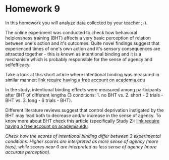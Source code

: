 # Homework 9

In this homework you will analyze data collected by your teacher ;-).

The online experiment was conducted to check how behavioral helplessness training (BHT) affects
a very basic perception of relation between one's action and it's outcomes.
Quite novel findings suggest that experienced times of one's own action and it's sensory consequences
are attracted together - this is known as intentional binding and it is a mechanism
which is probably responsible for the sense of agency and selfefficacy.

Take a look at this short article where intentional binding was measured in similar manner:
<a href="https://s3.amazonaws.com/academia.edu.documents/34952342/Effort.pdf?AWSAccessKeyId=AKIAIWOWYYGZ2Y53UL3A&Expires=1516109489&Signature=92Sw6xLEATOTNCcCvseyoq4Oa5Q%3D&response-content-disposition=inline%3B%20filename%3DPower_to_the_will_How_exerting_physical.pdf">link require having a free account on academia.edu</a>

In the study, intentional binding effects were measured among participants after BHT of different lengths
(3 conditions: 1. no BHT vs. 2. short - 2 trials - BHT vs. 3. long - 6 trials - BHT).

Different literature reviews suggest that control deprivation instigated by the BHT may lead both to decrease and/or increase in the sense of agency.
To know more about BHT check this article (specifically Study 2):
<a href="https://s3.amazonaws.com/academia.edu.documents/39661525/Limits_of_control_The_effects_of_uncontr20151103-15959-nsl5zg.pdf?AWSAccessKeyId=AKIAIWOWYYGZ2Y53UL3A&Expires=1516109661&Signature=TV6KDdq902W6EDpFbd7qm%2Bvthyk%3D&response-content-disposition=inline%3B%20filename%3DLimits_of_control_the_effects_of_uncontr.pdf">link require having a free account on academia.edu</a>

*Check how the scores of intentional binding differ between 3 experimental conditions. Higher scores
are interpreted as more sense of agency (more bias), while scores near 0 are interpreted as less sense of agency (more accurate perception).*
